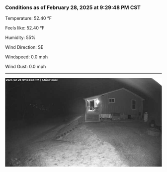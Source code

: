 ### Conditions as of February 28, 2025 at 9:29:48 PM CST 

Temperature: 52.40 &deg;F

Feels like: 52.40 &deg;F

Humidity: 55%

Wind Direction: SE

Windspeed: 0.0 mph

Wind Gust: 0.0 mph

---

<img src="./images/latest.jpeg"/>


